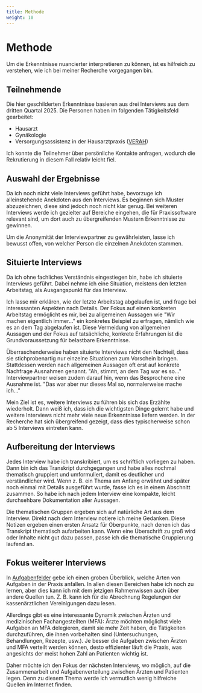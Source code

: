 ```yaml
---
title: Methode
weight: 10
---
```


# Methode

Um die Erkenntnisse nuancierter interpretieren zu können, ist es hilfreich zu verstehen, wie ich bei meiner Recherche vorgegangen bin.

## Teilnehmende

Die hier geschilderten Erkenntnisse basieren aus drei Interviews aus dem dritten Quartal 2025. Die Personen haben im folgenden Tätigkeitsfeld gearbeitet:

- Hausarzt
- Gynäkologie
- Versorgungsassistenz in der Hausarztpraxis ([VERAH](https://verah.ihf-fortbildung.de/verah-kompaktseminar/))

Ich konnte die Teilnehmer über persönliche Kontakte anfragen, wodurch die Rekrutierung in diesem Fall relativ leicht fiel.

## Auswahl der Ergebnisse

Da ich noch nicht viele Interviews geführt habe, bevorzuge ich alleinstehende Anekdoten aus den Interviews. Es beginnen sich Muster abzuzeichnen, diese sind jedoch noch nicht klar genug. Bei weiteren Interviews werde ich gezielter auf Bereiche eingehen, die für Praxissoftware relevant sind, um dort auch zu übergreifenden Mustern Erkenntnisse zu gewinnen.

Um die Anonymität der Interviewpartner zu gewährleisten, lasse ich bewusst offen, von welcher Person die einzelnen Anekdoten stammen.

## Situierte Interviews

Da ich ohne fachliches Verständnis eingestiegen bin, habe ich situierte Interviews geführt. Dabei nehme ich eine Situation, meistens den letzten Arbeitstag, als Ausgangspunkt für das Interview.

Ich lasse mir erklären, wie der letzte Arbeitstag abgelaufen ist, und frage bei interessanten Aspekten nach Details. Der Fokus auf einen konkreten Arbeitstag ermöglicht es mir, bei zu allgemeinen Aussagen wie "Wir machen eigentlich immer..." ein konkretes Beispiel zu erfragen, nämlich wie es an dem Tag abgelaufen ist. Diese Vermeidung von allgemeinen Aussagen und der Fokus auf tatsächliche, konkrete Erfahrungen ist die Grundvoraussetzung für belastbare Erkenntnisse.

Überraschenderweise haben situierte Interviews nicht den Nachteil, dass sie stichprobenartig nur einzelne Situationen zum Vorschein bringen. Stattdessen werden nach allgemeinen Aussagen oft erst auf konkrete Nachfrage Ausnahmen genannt. "Ah, stimmt, an dem Tag war es so..." Interviewpartner weisen zudem darauf hin, wenn das Besprochene eine Ausnahme ist. "Das war aber nur dieses Mal so, normalerweise mache ich..."

Mein Ziel ist es, weitere Interviews zu führen bis sich das Erzählte wiederholt. Dann weiß ich, dass ich die wichtigsten Dinge gelernt habe und weitere Interviews nicht mehr viele neue Erkenntnisse liefern werden. In der Recherche hat sich übergreifend gezeigt, dass dies typischerweise schon ab 5 Interviews eintreten kann.

## Aufbereitung der Interviews

Jedes Interview habe ich transkribiert, um es schriftlich vorliegen zu haben. Dann bin ich das Transkript durchgegangen und habe alles nochmal thematisch gruppiert und umformuliert, damit es deutlicher und verständlicher wird. Wenn z. B. ein Thema am Anfang erwähnt und später noch einmal mit Details ausgeführt wurde, fasse ich es in einem Abschnitt zusammen. So habe ich nach jedem Interview eine kompakte, leicht durchsehbare Dokumentation aller Aussagen.

Die thematischen Gruppen ergeben sich auf natürliche Art aus dem Interview. Direkt nach dem Interview notiere ich meine Gedanken. Diese Notizen ergeben einen ersten Ansatz für Oberpunkte, nach denen ich das Transkript thematisch aufarbeiten kann. Wenn eine Überschrift zu groß wird oder Inhalte nicht gut dazu passen, passe ich die thematische Gruppierung laufend an.

## Fokus weiterer Interviews

In [Aufgabenfelder](./aufgabenfelder) gebe ich einen groben Überblick, welche Arten von Aufgaben in der Praxis anfallen. In allen diesen Bereichen habe ich noch zu lernen, aber dies kann ich mit dem jetzigen Rahmenwissen auch über andere Quellen tun. Z. B. kann ich für die Abrechnung Regelungen der kassenärztlichen Vereinigungen dazu lesen.

Allerdings gibt es eine interessante Dynamik zwischen Ärzten und medizinischen Fachangestellten (MFA): Ärzte möchten möglichst viele Aufgaben an MFA delegieren, damit sie mehr Zeit haben, die Tätigkeiten durchzuführen, die ihnen vorbehalten sind (Untersuchungen, Behandlungen, Rezepte, usw.). Je besser die Aufgaben zwischen Ärzten und MFA verteilt werden können, desto effizienter läuft die Praxis, was angesichts der meist hohen Zahl an Patienten wichtig ist.

Daher möchte ich den Fokus der nächsten Interviews, wo möglich, auf die Zusammenarbeit und Aufgabenverteilung zwischen Ärzten und Patienten legen. Denn zu diesem Thema werde ich vermutlich wenig hilfreiche Quellen im Internet finden.
